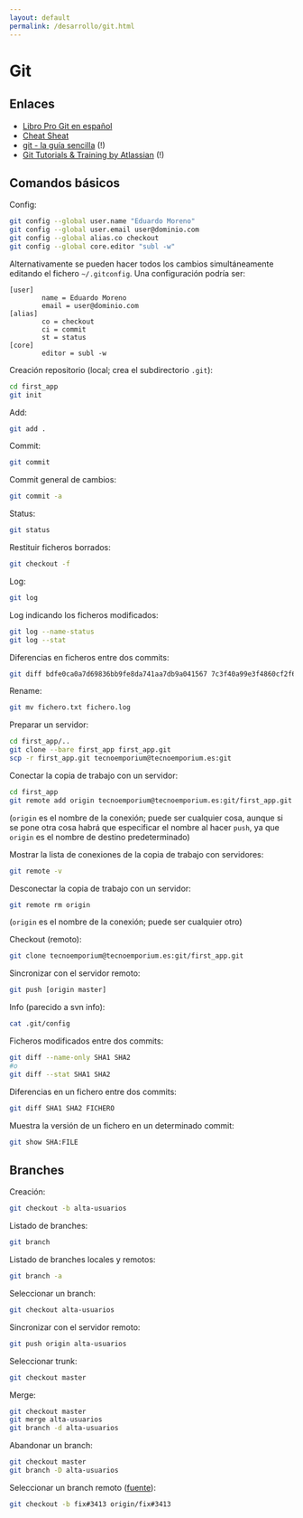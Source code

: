 ```yaml
---
layout: default
permalink: /desarrollo/git.html
---
```


# Git

## Enlaces

*  [Libro Pro Git en español](http://git-scm.com/book/es)
*  [Cheat Sheat](http://cheat.errtheblog.com/s/git)
*  [git - la guía sencilla](http://rogerdudler.github.com/git-guide/index.es.html) (!)
*  [Git Tutorials & Training by Atlassian](http://atlassian.com/git) (!)

## Comandos básicos

Config:

```bash
git config --global user.name "Eduardo Moreno"
git config --global user.email user@dominio.com
git config --global alias.co checkout
git config --global core.editor "subl -w"
```

Alternativamente se pueden hacer todos los cambios simultáneamente editando el fichero `~/.gitconfig`. Una configuración podría ser:

```
[user]
        name = Eduardo Moreno
        email = user@dominio.com
[alias]
        co = checkout
        ci = commit
        st = status
[core]
        editor = subl -w
```

Creación repositorio (local; crea el subdirectorio `.git`):

```bash
cd first_app
git init
```

Add:

```bash
git add .
```

Commit:

```bash
git commit
```

Commit general de cambios:

```bash
git commit -a
```

Status:

```bash
git status
```

Restituir ficheros borrados:

```bash
git checkout -f
```

Log:

```bash
git log
```

Log indicando los ficheros modificados:

```bash
git log --name-status
git log --stat
```

Diferencias en ficheros entre dos commits:

```bash
git diff bdfe0ca0a7d69836bb9fe8da741aa7db9a041567 7c3f40a99e3f4860cf2f6327e118fd433e9ec5f6
```

Rename:

```bash
git mv fichero.txt fichero.log
```

Preparar un servidor:

```bash
cd first_app/..
git clone --bare first_app first_app.git
scp -r first_app.git tecnoemporium@tecnoemporium.es:git
```

Conectar la copia de trabajo con un servidor:

```bash
cd first_app
git remote add origin tecnoemporium@tecnoemporium.es:git/first_app.git
```

(`origin` es el nombre de la conexión; puede ser cualquier cosa, aunque si se pone otra cosa habrá que especificar el nombre al hacer `push`, ya que `origin` es el nombre de destino predeterminado)

Mostrar la lista de conexiones de la copia de trabajo con servidores:

```bash
git remote -v
```

Desconectar la copia de trabajo con un servidor:

```bash
git remote rm origin
```

(`origin` es el nombre de la conexión; puede ser cualquier otro)

Checkout (remoto):

```bash
git clone tecnoemporium@tecnoemporium.es:git/first_app.git
```

Sincronizar con el servidor remoto:

```bash
git push [origin master]
```

Info (parecido a svn info):

```bash
cat .git/config
```

Ficheros modificados entre dos commits:

```bash
git diff --name-only SHA1 SHA2
#o
git diff --stat SHA1 SHA2
```

Diferencias en un fichero entre dos commits:

```bash
git diff SHA1 SHA2 FICHERO
```

Muestra la versión de un fichero en un determinado commit:

```bash
git show SHA:FILE
```

## Branches

Creación:

```bash
git checkout -b alta-usuarios
```

Listado de branches:

```bash
git branch
```

Listado de branches locales y remotos:

```bash
git branch -a
```

Seleccionar un branch:

```bash
git checkout alta-usuarios
```

Sincronizar con el servidor remoto:

```bash
git push origin alta-usuarios
```

Seleccionar trunk:

```bash
git checkout master
```

Merge:

```bash
git checkout master
git merge alta-usuarios
git branch -d alta-usuarios
```

Abandonar un branch:

```bash
git checkout master
git branch -D alta-usuarios
```

Seleccionar un branch remoto ([fuente](http://git-scm.com/book/ch3-5.html#Tracking-Branches)):

```bash
git checkout -b fix#3413 origin/fix#3413
```
